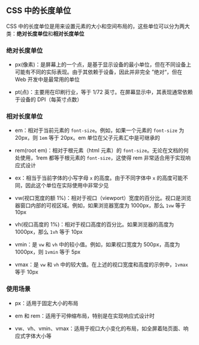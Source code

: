 ## CSS 中的长度单位

CSS 中的长度单位是用来设置元素的大小和空间布局的，这些单位可以分为两大类：**绝对长度单位**和**相对长度单位**

### 绝对长度单位

- px(像素)：是屏幕上的一个点，是基于显示设备的最小单位，但在不同设备上可能有不同的实际表现。由于其依赖于设备，因此并非完全 ”绝对“，但在 Web 开发中是最常用的单位

- pt(点)：主要用在印刷行业，等于 1/72 英寸。在屏幕显示中，其表现通常依赖于设备的 DPI（每英寸点数）

### 相对长度单位

- em：相对于当前元素的 `font-size`。例如，如果一个元素的 `font-size` 为 20px，则 `1em` 等于 20px。em 单位在父子元素汇中是可继承的

- rem(root em)：相对于根元素（html 元素）的 `font-size`。无论在文档的何处使用，1rem 都等于根元素的 `font-size`，这使得 rem 非常适合用于实现响应式设计

- ex：相当于当前字体的小写字母 `x` 的高度。由于不同字体中 `x` 的高度可能不同，因此这个单位在实际使用中非常少见

- vw(视口宽度的额 1%)：相对于视口（viewport）宽度的百分比。视口是浏览器窗口内部的可视区域。例如，如果浏览器宽度为 1000px，那么 `1vw` 等于 10px

- vh(视口高度的 1%)：相对于视口高度的百分比。如果浏览器的高度为 1000px，那么 `1vh` 等于 10px

- vmin：是 `vw` 和 `vh` 中的较小值。例如，如果视口宽度为 500px，高度为 1000px，则 `1vmin` 等于 5px

- vmax：是 `vw` 和 `vh` 中的较大值。在上述的视口宽度和高度的示例中，`1vmax` 等于 10px

### 使用场景

- px：适用于固定大小的布局

- em 和 rem：适用于可伸缩布局，特别是在实现响应式设计时

- vw、vh、vmin、vmax：适用于视口大小变化的布局，如全屏着陆页面、响应式字体大小等

